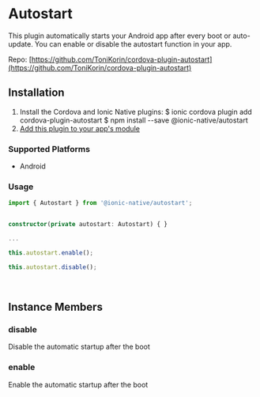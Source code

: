 # Autostart 


This plugin automatically starts your Android app after every boot or auto-update.
You can enable or disable the autostart function in your app.


Repo: [https://github.com/ToniKorin/cordova-plugin-autostart](https://github.com/ToniKorin/cordova-plugin-autostart)



## Installation 

<ol>
<li>Install the Cordova and Ionic Native plugins:
<code-block language="shell">$ ionic cordova plugin add cordova-plugin-autostart
$ npm install --save @ionic-native/autostart
</code-block>
</li>
<li><a href="/docs/native/#Add_Plugins_to_Your_App_Module">Add this plugin to your app's module</a></li>
</ol>



### Supported Platforms

* Android




### Usage


```typescript
import { Autostart } from '@ionic-native/autostart';


constructor(private autostart: Autostart) { }

...

this.autostart.enable();

this.autostart.disable();

```




<p><br></p>

## Instance Members

### disable

Disable the automatic startup after the boot

### enable

Enable the automatic startup after the boot

<p><br></p>

